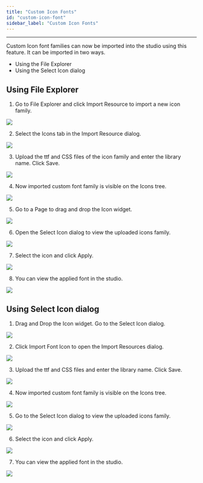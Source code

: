 ```yaml
---
title: "Custom Icon Fonts"
id: "custom-icon-font"
sidebar_label: "Custom Icon Fonts"
---
```

---

Custom Icon font families can now be imported into the studio using this feature. It can be imported in two ways.

- Using the File Explorer
- Using the Select Icon dialog

## Using File Explorer

1. Go to File Explorer and click Import Resource to import a new icon family.

![](/learn/assets/file_explorer_import_resource.png)

2. Select the Icons tab in the Import Resource dialog.

![](/learn/assets/icons_import_resource.png)

3. Upload the ttf and CSS files of the icon family and enter the library name. Click Save.

![](/learn/assets/ttf_css_file.png)

4. Now imported custom font family is visible on the Icons tree.

![](/learn/assets/icon_tree.png)

5. Go to a Page to drag and drop the Icon widget.

![](/learn/assets/icon_widget.png)

6. Open the Select Icon dialog to view the uploaded icons family.

![](/learn/assets/select_icon_dialog.png)

7. Select the icon and click Apply.

![](/learn/assets/select_icon_apply.png)

8. You can view the applied font in the studio.

![](/learn/assets/applied_font_studio.png)


## Using Select Icon dialog

1. Drag and Drop the Icon widget. Go to the Select Icon dialog.

![](/learn/assets/icon_widget_select_icon.png)

2. Click Import Font Icon to open the Import Resources dialog.

![](/learn/assets/import_icon_font.png)

3. Upload the ttf and CSS files and enter the library name. Click Save.

![](/learn/assets/ttf_css_file.png)

4. Now imported custom font family is visible on the Icons tree.

![](/learn/assets/icon_tree.png)

5. Go to the Select Icon dialog to view the uploaded icons family.

![](/learn/assets/select_icon_dialog.png)

6. Select the icon and click Apply.

![](/learn/assets/select_icon_apply.png)

7. You can view the applied font in the studio.

![](/learn/assets/applied_font_studio.png)
